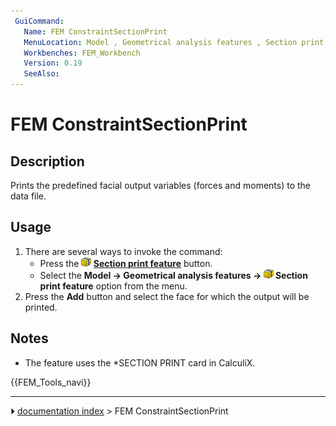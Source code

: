 ```yaml
---
 GuiCommand:
   Name: FEM ConstraintSectionPrint
   MenuLocation: Model , Geometrical analysis features , Section print feature
   Workbenches: FEM_Workbench
   Version: 0.19
   SeeAlso: 
---
```


# FEM ConstraintSectionPrint

## Description

Prints the predefined facial output variables (forces and moments) to the data file.

## Usage

1.  There are several ways to invoke the command:
    -   Press the **<img src="images/FEM_ConstraintSectionPrint.svg" width=16px> [Section print feature](FEM_ConstraintSectionPrint.md)** button.
    -   Select the **Model → Geometrical analysis features → <img src="images/FEM_ConstraintSectionPrint.svg" width=16px> Section print feature** option from the menu.
2.  Press the **Add** button and select the face for which the output will be printed.

## Notes

-   The feature uses the \*SECTION PRINT card in CalculiX.




 {{FEM_Tools_navi}}



---
⏵ [documentation index](../README.md) > FEM ConstraintSectionPrint
